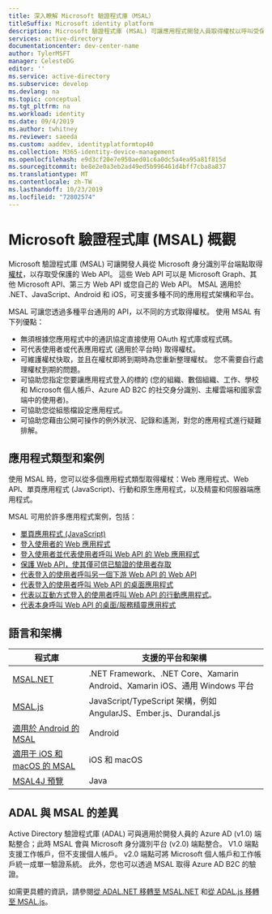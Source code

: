 ```yaml
---
title: 深入瞭解 Microsoft 驗證程式庫（MSAL）
titleSuffix: Microsoft identity platform
description: Microsoft 驗證程式庫 (MSAL) 可讓應用程式開發人員取得權杖以呼叫受保護的 Web API。 這些 Web API 可以是 Microsoft Graph、其他 Microsoft API、第三方 Web API 或您自己的 Web API。 MSAL 支援多種應用程式架構和平台。
services: active-directory
documentationcenter: dev-center-name
author: TylerMSFT
manager: CelesteDG
editor: ''
ms.service: active-directory
ms.subservice: develop
ms.devlang: na
ms.topic: conceptual
ms.tgt_pltfrm: na
ms.workload: identity
ms.date: 09/4/2019
ms.author: twhitney
ms.reviewer: saeeda
ms.custom: aaddev, identityplatformtop40
ms.collection: M365-identity-device-management
ms.openlocfilehash: e9d3cf20e7e950aed01c6a0dc5a4ea95a81f815d
ms.sourcegitcommit: be8e2e0a3eb2ad49ed5b996461d4bff7cba8a837
ms.translationtype: MT
ms.contentlocale: zh-TW
ms.lasthandoff: 10/23/2019
ms.locfileid: "72802574"
---
```

# <a name="overview-of-microsoft-authentication-library-msal"></a>Microsoft 驗證程式庫 (MSAL) 概觀
Microsoft 驗證程式庫 (MSAL) 可讓開發人員從 Microsoft 身分識別平台端點取得[權杖](developer-glossary.md#security-token)，以存取受保護的 Web API。 這些 Web API 可以是 Microsoft Graph、其他 Microsoft API、第三方 Web API 或您自己的 Web API。 MSAL 適用於 .NET、JavaScript、Android 和 iOS，可支援多種不同的應用程式架構和平台。

MSAL 可讓您透過多種平台通用的 API，以不同的方式取得權杖。 使用 MSAL 有下列優點：

* 無須根據您應用程式中的通訊協定直接使用 OAuth 程式庫或程式碼。
* 可代表使用者或代表應用程式 (適用於平台時) 取得權杖。
* 可維護權杖快取，並且在權杖即將到期時為您重新整理權杖。 您不需要自行處理權杖到期的問題。
* 可協助您指定您要讓應用程式登入的標的 (您的組織、數個組織、工作、學校和 Microsoft 個人帳戶、Azure AD B2C 的社交身分識別、主權雲端和國家雲端中的使用者)。
* 可協助您從組態檔設定應用程式。
* 可協助您藉由公開可操作的例外狀況、記錄和遙測，對您的應用程式進行疑難排解。

## <a name="application-types-and-scenarios"></a>應用程式類型和案例
使用 MSAL 時，您可以從多個應用程式類型取得權杖：Web 應用程式、Web API、單頁應用程式 (JavaScript)、行動和原生應用程式，以及精靈和伺服器端應用程式。 

MSAL 可用於許多應用程式案例，包括：

* [單頁應用程式 (JavaScript)](scenario-spa-overview.md) 
* [登入使用者的 Web 應用程式](scenario-web-app-sign-user-overview.md)
* [登入使用者並代表使用者呼叫 Web API 的 Web 應用程式](scenario-web-app-call-api-overview.md)
* [保護 Web API，使其僅可供已驗證的使用者存取](scenario-protected-web-api-overview.md)
* [代表登入的使用者呼叫另一個下游 Web API 的 Web API](scenario-web-api-call-api-overview.md)
* [代表登入的使用者呼叫 Web API 的桌面應用程式](scenario-desktop-overview.md)
* [代表以互動方式登入的使用者呼叫 Web API 的行動應用程式](scenario-mobile-overview.md)。
* [代表本身呼叫 Web API 的桌面/服務精靈應用程式](scenario-daemon-overview.md)

## <a name="languages-and-frameworks"></a>語言和架構

| 程式庫 | 支援的平台和架構|
| --- | --- | 
| [MSAL.NET](https://github.com/AzureAD/microsoft-authentication-library-for-dotnet)| .NET Framework、.NET Core、Xamarin Android、Xamarin iOS、通用 Windows 平台|
| [MSAL.js](https://github.com/AzureAD/microsoft-authentication-library-for-js)| JavaScript/TypeScript 架構，例如 AngularJS、Ember.js、Durandal.js|
| [適用於 Android 的 MSAL](https://github.com/AzureAD/microsoft-authentication-library-for-android)|Android|
| [適用于 iOS 和 macOS 的 MSAL](https://github.com/AzureAD/microsoft-authentication-library-for-objc)|iOS 和 macOS|
| [MSAL4J 預覽](https://github.com/AzureAD/microsoft-authentication-library-for-java)|Java|

## <a name="differences-between-adal-and-msal"></a>ADAL 與 MSAL 的差異

Active Directory 驗證程式庫 (ADAL) 可與適用於開發人員的 Azure AD (v1.0) 端點整合；此時 MSAL 會與 Microsoft 身分識別平台 (v2.0) 端點整合。 V1.0 端點支援工作帳戶，但不支援個人帳戶。 v2.0 端點可將 Microsoft 個人帳戶和工作帳戶統一成單一驗證系統。 此外，您也可以透過 MSAL 取得 Azure AD B2C 的驗證。

如需更具體的資訊，請參閱[從 ADAL.NET 移轉至 MSAL.NET](msal-net-migration.md) 和[從 ADAL.js 移轉至 MSAL.js](msal-compare-msal-js-and-adal-js.md)。

